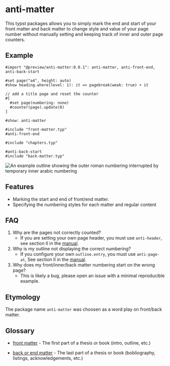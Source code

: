 # anti-matter
This typst packages allows you to simply mark the end and start of your front matter and back matter
to change style and value of your page number without manually setting and keeping track of inner
and outer page counters.

## Example
```typst
#import "@preview/anti-matter:0.0.1": anti-matter, anti-front-end, anti-back-start

#set page("a4", height: auto)
#show heading.where(level: 1): it => pagebreak(weak: true) + it

// add a title page and reset the counter
#[
  #set page(numbering: none)
  #counter(page).update(0)
]

#show: anti-matter

#include "front-matter.typ"
#anti-front-end

#include "chapters.typ"

#anti-back-start
#include "back-matter.typ"

```

![An example outline showing the outer roman numbering interrupted by temporary inner arabic
numbering](assets/example.png)

## Features
- Marking the start and end of front/end matter.
- Specifying the numbering styles for each matter and regular content

## FAQ
1. Why are the pages not correctly counted?
   - If you are setting your own page header, you must use `anti-header`, see section II in the
     [manual].
2. Why is my outline not displaying the correct numbering?
   - If you configure your own `outline.entry`, you must use `anti-page-at`, See section II in the
     [manual].
3. Why does my front/inner/back  matter numbering start on the wrong page?
   - This is likely a bug, please open an issue with a minimal reproducible example.

## Etymology
The package name `anti-matter` was choosen as a word play on front/back matter.

## Glossary
- [front matter](https://en.wikipedia.org/wiki/Book_design#Front_matter) - The first part of a
  thesis or book (intro, outline, etc.)
- [back or end matter](https://en.wikipedia.org/wiki/Book_design#Back_matter_(end_matter)) - The
  last part of a thesis or book (bobliography, listings, acknowledgements, etc.)

  [manual]: docs/manual.pdf
